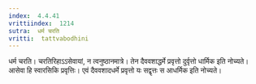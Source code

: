 ```yaml
---
index:  4.4.41
vrittiindex:  1214
sutra:  धर्म चरति
vritti:  tattvabodhini 
---
```


धर्म चरति। चरतिरिहाऽऽसेवायां, न त्वनुष्ठानमात्रे। तेन दैववशाद्धर्मे प्रवृत्तो दुर्वृत्तो धार्मिक इति नोच्यते। आसेवा हि स्वारसिकि प्रवृत्तिः। एवं दैववशादधर्मे प्रवृत्तो यः सद्वृत्तः स आधर्मिक इति नोच्यते।

